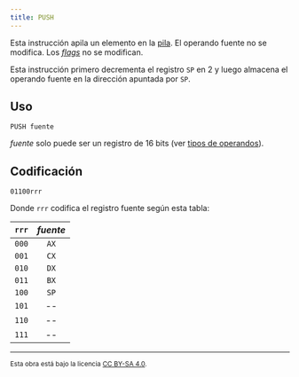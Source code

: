 ```yaml
---
title: PUSH
---
```


Esta instrucción apila un elemento en la [pila](/docs/cpu/#pila). El operando fuente no se modifica. Los [_flags_](/docs/cpu/#flags) no se modifican.

Esta instrucción primero decrementa el registro `SP` en 2 y luego almacena el operando fuente en la dirección apuntada por `SP`.

## Uso

```vonsim
PUSH fuente
```

_fuente_ solo puede ser un registro de 16 bits (ver [tipos de operandos](/docs/cpu/assembly/#operandos)).

## Codificación

`01100rrr`

Donde `rrr` codifica el registro fuente según esta tabla:

| `rrr` | _fuente_ |
| :---: | :------: |
| `000` |   `AX`   |
| `001` |   `CX`   |
| `010` |   `DX`   |
| `011` |   `BX`   |
| `100` |   `SP`   |
| `101` |    --    |
| `110` |    --    |
| `111` |    --    |

---

<small>Esta obra está bajo la licencia <a target="_blank" rel="license noopener noreferrer" href="http://creativecommons.org/licenses/by-sa/4.0/">CC BY-SA 4.0</a>.</small>
